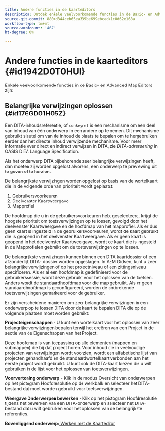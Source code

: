 ```yaml
---
title: Andere functies in de kaarteditors
description: Ontdek enkele veelvoorkomende functies in de Basic- en Advanced Map Editors. Leer hoe u belangrijke verwijzingen in de Kaart-editor kunt oplossen.
source-git-commit: 880cd344ceb65ea339be699ebcad41c0d62e168a
workflow-type: tm+mt
source-wordcount: '467'
ht-degree: 0%

---
```


# Andere functies in de kaarteditors {#id1942D0T0HUI}

Enkele veelvoorkomende functies in de Basic- en Advanced Map Editors zijn:

## Belangrijke verwijzingen oplossen {#id176GD01H05Z}

Een DITA-inhoudsreferentie, of `conkeyref` is een mechanisme om een deel van inhoud van één onderwerp in een andere op te nemen. Dit mechanisme gebruikt sleutel om van de inhoud de plaats te bepalen om te hergebruiken eerder dan het directe inhoud verwijzende mechanisme. Voor meer informatie over direct en indirect verwijzen in DITA, zie *DITA-adressering* in OASIS DITA Language Specification.

Als het onderwerp DITA bijbehorende zeer belangrijke verwijzingen heeft, dan moeten zij worden opgelost alvorens, een onderwerp te previewing uit te geven of te herzien.

De belangrijkste verwijzingen worden opgelost op basis van de wortelkaart die in de volgende orde van prioriteit wordt geplaatst:

1. Gebruikersvoorkeuren
1. Deelvenster Kaartweergave
1. Mapprofiel

De hoofdmap die u in de gebruikersvoorkeuren hebt geselecteerd, krijgt de hoogste prioriteit om toetsverwijzingen op te lossen, gevolgd door het deelvenster Kaartweergave en de hoofdmap van het mapprofiel. Als er dus geen kaart is ingesteld in de gebruikersvoorkeuren, wordt de kaart gebruikt die is geopend in het deelvenster Kaartweergave. Als er geen kaart is geopend in het deelvenster Kaartweergave, wordt de kaart die is ingesteld in de Mapprofielen gebruikt om de toetsverwijzingen op te lossen.

De belangrijkste verwijzingen kunnen binnen een DITA kaartdossier of een afzonderlijk DITA- dossier worden opgeslagen. In AEM Gidsen, kunt u zeer belangrijke verwijzingen of op het projectniveau of een zittingsniveau specificeren. Als er al een hoofdmap is gedefinieerd voor de gebruikerssessie, wordt deze gebruikt voor het oplossen van de toetsen. Anders wordt de standaardhoofdmap voor die map gebruikt. Als er geen standaardhoofdmap is geconfigureerd, worden de ontbrekende toetsverwijzingen gemarkeerd voor de gebruiker.

Er zijn verscheidene manieren om zeer belangrijke verwijzingen in een onderwerp op te lossen DITA door de kaart te bepalen DITA die op de volgende plaatsen moet worden gebruikt:

**Projecteigenschappen** - U kunt een wortelkaart voor het oplossen van zeer belangrijke verwijzingen bepalen terwijl het creëren van een Project in de sectie van de Eigenschappen van het Project.

Deze hoofdmap is van toepassing op alle elementen \(mappen en submappen\) die bij dat project horen. Voor inhoud die in veelvoudige projecten van verwijzingen wordt voorzien, wordt een alfabetische lijst van projecten gehandhaafd en de standaardwortelkaart verbonden aan het eerste project wordt gebruikt. U kunt ook de DITA-kaart kiezen die u wilt gebruiken in de lijst voor het oplossen van toetsverwijzingen.

**Voorvertoning onderwerp** - Klik in de modus Overzicht van onderwerpen op het pictogram Hoofdresolutie op de werkbalk en selecteer het DITA-bestand dat moet worden gebruikt voor toetsverwijzingen.

**Weergave Onderwerpen bewerken** - Klik op het pictogram Hoofdresolutie tijdens het bewerken van een DITA-onderwerp en selecteer het DITA-bestand dat u wilt gebruiken voor het oplossen van de belangrijkste referenties.

**Bovenliggend onderwerp:**[ Werken met de Kaarteditor](map-editor.md)
